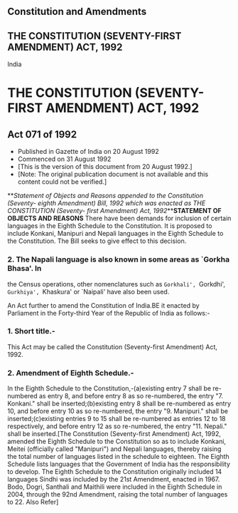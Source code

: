 ## Constitution and Amendments

## THE CONSTITUTION (SEVENTY-FIRST AMENDMENT) ACT, 1992

India

# THE CONSTITUTION (SEVENTY-FIRST AMENDMENT) ACT, 1992

## Act 071 of 1992

  * Published in Gazette of India on 20 August 1992 
  * Commenced on 31 August 1992 
  * [This is the version of this document from 20 August 1992.] 
  * [Note: The original publication document is not available and this content could not be verified.] 

**_Statement of Objects and Reasons appended to the Constitution (Seventy-
eighth Amendment) Bill, 1992 which was enacted as THE CONSTITUTION (Seventy-
first Amendment) Act, 1992_****STATEMENT OF OBJECTS AND REASONS** There have
been demands for inclusion of certain languages in the Eighth Schedule to the
Constitution. It is proposed to include Konkani, Manipuri and Nepali languages
in the Eighth Schedule to the Constitution. The Bill seeks to give effect to
this decision.

### 2. The Napali language is also known in some areas as `Gorkha Bhasa'. In
the Census operations, other nomenclatures such as `Gorkhali', `Gorkdhi',
`Gurkhiya', `Khaskura' or `Naipali' have also been used.

An Act further to amend the Constitution of India.BE it enacted by Parliament
in the Forty-third Year of the Republic of India as follows:-

### 1. Short title.-

This Act may be called the Constitution (Seventy-first Amendment) Act, 1992.

### 2\. Amendment of Eighth Schedule.-

In the Eighth Schedule to the Constitution,-(a)existing entry 7 shall be re-
numbered as entry 8, and before entry 8 as so re-numbered, the entry "7.
Konkani." shall be inserted;(b)existing entry 8 shall be re-numbered as entry
10, and before entry 10 as so re-numbered, the entry "9. Manipuri." shall be
inserted;(c)existing entries 9 to 15 shall be re-numbered as entries 12 to 18
respectively, and before entry 12 as so re-numbered, the entry "11. Nepali."
shall be inserted.[The Constitution (Seventy-first Amendment) Act, 1992,
amended the Eighth Schedule to the Constitution so as to include Konkani,
Meitei (officially called "Manipuri") and Nepali languages, thereby raising
the total number of languages listed in the schedule to eighteen. The Eighth
Schedule lists languages that the Government of India has the responsibility
to develop. The Eighth Schedule to the Constitution originally included 14
languages Sindhi was included by the 21st Amendment, enacted in 1967. Bodo,
Dogri, Santhali and Maithili were included in the Eighth Schedule in 2004,
through the 92nd Amendment, raising the total number of languages to 22. Also
Refer]

